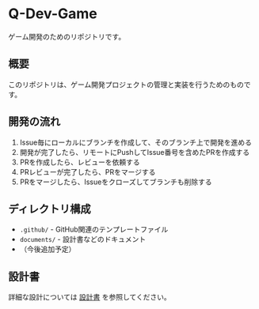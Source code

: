 # Q-Dev-Game

ゲーム開発のためのリポジトリです。

## 概要

このリポジトリは、ゲーム開発プロジェクトの管理と実装を行うためのものです。

## 開発の流れ

1. Issue毎にローカルにブランチを作成して、そのブランチ上で開発を進める
2. 開発が完了したら、リモートにPushしてIssue番号を含めたPRを作成する
3. PRを作成したら、レビューを依頼する
4. PRレビューが完了したら、PRをマージする
5. PRをマージしたら、Issueをクローズしてブランチも削除する

## ディレクトリ構成

- `.github/` - GitHub関連のテンプレートファイル
- `documents/` - 設計書などのドキュメント
- （今後追加予定）

## 設計書

詳細な設計については [設計書](./documents/design.md) を参照してください。